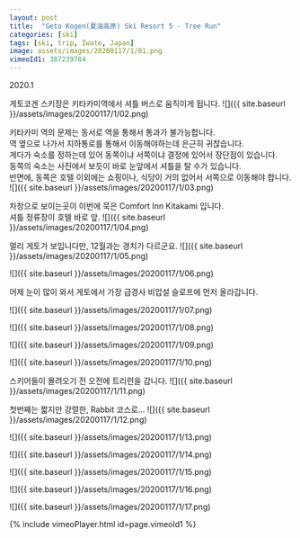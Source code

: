 ```yaml
---
layout: post
title:  "Geto Kogen(夏油高原) Ski Resort 5 - Tree Run"
categories: [ski]
tags: [ski, trip, Iwate, Japan]
image: assets/images/20200117/1/01.png
vimeoId1: 387239784
---
```

2020.1

게토코겐 스키장은 키타카미역에서 셔틀 버스로 움직이게 됩니다.
![]({{ site.baseurl }}/assets/images/20200117/1/02.png)

키타카미 역의 문제는 동서로 역을 통해서 통과가 불가능합니다.     
역 옆으로 나가서 지하통로를 통해서 이동해야하는데 은근히 귀찮습니다.     
게다가 숙소를 정하는데 있어 동쪽이냐 서쪽이냐 결정에 있어서 장단점이 있습니다.    
동쪽의 숙소는 사진에서 보듯이 바로 눈앞에서 셔틀을 탈 수가 있습니다.   
반면에,   동쪽은 호텔 이외에는 쇼핑이나, 식당이 거의 없어서 서쪽으로 이동해야 합니다.    
![]({{ site.baseurl }}/assets/images/20200117/1/03.png)

차창으로 보이는곳이 이번에 묵은 Comfort Inn Kitakami 입니다.   
셔틀 정류장이 호텔 바로 앞.
![]({{ site.baseurl }}/assets/images/20200117/1/04.png)

멀리 게토가 보입니다만, 12월과는 경치가 다르군요.
![]({{ site.baseurl }}/assets/images/20200117/1/05.png)

![]({{ site.baseurl }}/assets/images/20200117/1/06.png)

어제 눈이 많이 와서 게토에서 가장 급경사 비압설 슬로프에 먼저 올라갑니다.

![]({{ site.baseurl }}/assets/images/20200117/1/07.png)

![]({{ site.baseurl }}/assets/images/20200117/1/08.png)

![]({{ site.baseurl }}/assets/images/20200117/1/09.png)

![]({{ site.baseurl }}/assets/images/20200117/1/10.png)

스키어들이 몰려오기 전 오전에 트리런을 갑니다.
![]({{ site.baseurl }}/assets/images/20200117/1/11.png)

첫번째는 짧지만 강렬한, Rabbit 코스로...
![]({{ site.baseurl }}/assets/images/20200117/1/12.png)

![]({{ site.baseurl }}/assets/images/20200117/1/13.png)

![]({{ site.baseurl }}/assets/images/20200117/1/14.png)

![]({{ site.baseurl }}/assets/images/20200117/1/15.png)

![]({{ site.baseurl }}/assets/images/20200117/1/16.png)

![]({{ site.baseurl }}/assets/images/20200117/1/17.png)


{% include vimeoPlayer.html id=page.vimeoId1 %}